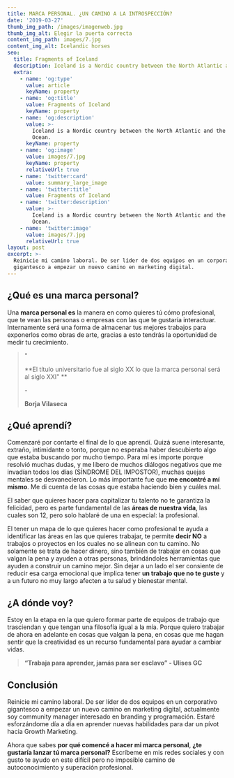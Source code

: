 ```yaml
---
title: MARCA PERSONAL. ¿UN CAMINO A LA INTROSPECCIÓN?
date: '2019-03-27'
thumb_img_path: /images/imagenweb.jpg
thumb_img_alt: Elegir la puerta correcta
content_img_path: images/7.jpg
content_img_alt: Icelandic horses
seo:
  title: Fragments of Iceland
  description: Iceland is a Nordic country between the North Atlantic and the Arctic Ocean.
  extra:
    - name: 'og:type'
      value: article
      keyName: property
    - name: 'og:title'
      value: Fragments of Iceland
      keyName: property
    - name: 'og:description'
      value: >-
        Iceland is a Nordic country between the North Atlantic and the Arctic
        Ocean.
      keyName: property
    - name: 'og:image'
      value: images/7.jpg
      keyName: property
      relativeUrl: true
    - name: 'twitter:card'
      value: summary_large_image
    - name: 'twitter:title'
      value: Fragments of Iceland
    - name: 'twitter:description'
      value: >-
        Iceland is a Nordic country between the North Atlantic and the Arctic
        Ocean.
    - name: 'twitter:image'
      value: images/7.jpg
      relativeUrl: true
layout: post
excerpt: >-
  Reinicie mi camino laboral. De ser líder de dos equipos en un corporativo
  gigantesco a empezar un nuevo camino en marketing digital.
---
```



## ¿Qué es una marca personal?&#xA;

Una **marca personal es** la manera en como quieres tú cómo profesional, que te vean las personas o empresas con las que te gustaría interactuar. Internamente será una forma de almacenar tus mejores trabajos para exponerlos como obras de arte, gracias a esto tendrás la oportunidad de medir tu crecimiento.

> "
>
> **El título universitario fue al siglo XX lo que la marca personal será al siglo XXI"  **
>
> \- 
>
> **Borja Vilaseca**

## ¿Qué aprendí?

Comenzaré por contarte el final de lo que aprendí. Quizá suene interesante, extraño, intimidante o tonto, porque no esperaba haber descubierto algo que estaba buscando por mucho tiempo. Para mí es importe porque resolvió muchas dudas, y me libero de muchos diálogos negativos que me invadían todos los días (SÍNDROME DEL IMPOSTOR), muchas quejas mentales se desvanecieron. Lo más importante fue que **me encontré a mí mismo**. Me di cuenta de las cosas que estaba haciendo bien y cuáles mal.

El saber que quieres hacer para capitalizar tu talento no te garantiza la felicidad, pero es parte fundamental de las **áreas de nuestra vida**, las cuales son 12, pero solo hablaré de una en especial: la profesional.

El tener un mapa de lo que quieres hacer como profesional te ayuda a identificar las áreas en las que quieres trabajar, te permite **decir NO** a trabajos o proyectos en los cuales no se alinean con tu camino. No solamente se trata de hacer dinero, sino también de trabajar en cosas que valgan la pena y ayuden a otras personas, brindándoles herramientas que ayuden a construir un camino mejor. Sin dejar a un lado el ser consiente de reducir esa carga emocional que implica tener **un trabajo que no te guste** y a un futuro no muy largo afecten a tu salud y bienestar mental.

## ¿A dónde voy?

Estoy en la etapa en la que quiero formar parte de equipos de trabajo que trasciendan y que tengan una filosofía igual a la mía. Porque quiero trabajar de ahora en adelante en cosas que valgan la pena, en cosas que me hagan sentir que la creatividad es un recurso fundamental para ayudar a cambiar vidas.

> **“Trabaja para aprender, jamás para ser esclavo” - Ulises GC**

## Conclusión

Reinicie mi camino laboral. De ser líder de dos equipos en un corporativo gigantesco a empezar un nuevo camino en marketing digital, actualmente soy community manager interesado en branding y programación. Estaré esforzándome día a día en aprender nuevas habilidades para dar un pívot hacia Growth Marketing.

Ahora que sabes **por qué comencé a hacer mi marca personal**, **¿te gustaría lanzar tú marca personal?** Escríbeme en mis redes sociales y con gusto te ayudo en este difícil pero no imposible camino de autoconocimiento y superación profesional.
